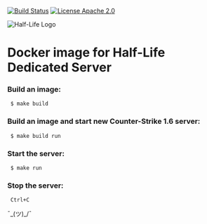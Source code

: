 [![Build Status](https://travis-ci.org/artem-panchenko/counter-strike-docker.svg?branch=master)](https://travis-ci.org/artem-panchenko/counter-strike-docker)
[![License Apache 2.0](https://goo.gl/joRzTI)](https://github.com/artem-panchenko/counter-strike-docker/blob/master/LICENSE)

![Half-Life Logo](http://files.gamebanana.com/img/ico/sprays/51f5acee815f0.png)

# Docker image for Half-Life Dedicated Server

### Build an image:

```
 $ make build
```

### Build an image and start new Counter-Strike 1.6 server:

```
 $ make build run
```

### Start the server:

```
 $ make run
```

### Stop the server:

```
 Ctrl+C
```
¯\_(ツ)_/¯
